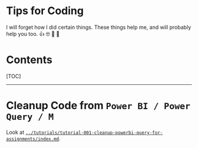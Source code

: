 # Tips for Coding

I will forget how I did certain things. These things help me, and will probably help you too. :thumbsup: :nerd_face: :apple: :school:

# Contents

[TOC]

------

# Cleanup Code from `Power BI / Power Query / M`
Look at [`../tutorials/tutorial-001-cleanup-powerbi-query-for-assignments/index.md`](../tutorials/tutorial-001-cleanup-powerbi-query-for-assignments/index.md).
